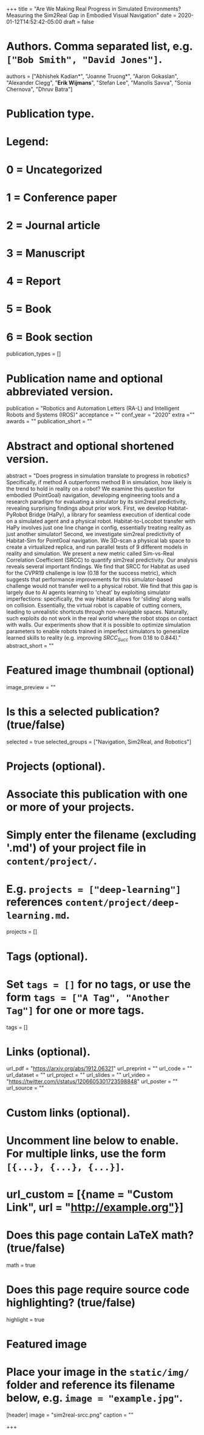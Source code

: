 +++
title = "Are We Making Real Progress in Simulated Environments? Measuring the Sim2Real Gap in Embodied Visual Navigation"
date = 2020-01-12T14:52:42-05:00
draft = false

# Authors. Comma separated list, e.g. `["Bob Smith", "David Jones"]`.
authors = ["Abhishek Kadian&ast;",  "Joanne Truong&ast;",  "Aaron Gokaslan", "Alexander Clegg", "**Erik Wijmans**", "Stefan Lee", "Manolis Savva", "Sonia Chernova", "Dhruv Batra"]

# Publication type.
# Legend:
# 0 = Uncategorized
# 1 = Conference paper
# 2 = Journal article
# 3 = Manuscript
# 4 = Report
# 5 = Book
# 6 = Book section
publication_types = []

# Publication name and optional abbreviated version.
publication = "Robotics and Automation Letters (RA-L) and Intelligent Robots and Systems (IROS)"
acceptance = ""
conf_year = "2020"
extra =""
awards = ""
publication_short = ""

# Abstract and optional shortened version.
abstract = "Does progress in simulation translate to progress in robotics? Specifically, if method A outperforms method B in simulation, how likely is the trend to hold in reality on a robot? We examine this question for embodied (PointGoal) navigation, developing engineering tools and a research paradigm for evaluating a simulator by its sim2real predictivity, revealing surprising findings about prior work. First, we develop Habitat-PyRobot Bridge (HaPy), a library for seamless execution of identical code on a simulated agent and a physical robot. Habitat-to-Locobot transfer with HaPy involves just one line change in config, essentially treating reality as just another simulator! Second, we investigate sim2real predictivity of Habitat-Sim for PointGoal navigation. We 3D-scan a physical lab space to create a virtualized replica, and run parallel tests of 9 different models in reality and simulation. We present a new metric called Sim-vs-Real Correlation Coefficient (SRCC) to quantify sim2real predictivity. Our analysis reveals several important findings. We find that SRCC for Habitat as used for the CVPR19 challenge is low (0.18 for the success metric), which suggests that performance improvements for this simulator-based challenge would not transfer well to a physical robot. We find that this gap is largely due to AI agents learning to 'cheat' by exploiting simulator imperfections: specifically, the way Habitat allows for 'sliding' along walls on collision. Essentially, the virtual robot is capable of cutting corners, leading to unrealistic shortcuts through non-navigable spaces. Naturally, such exploits do not work in the real world where the robot stops on contact with walls. Our experiments show that it is possible to optimize simulation parameters to enable robots trained in imperfect simulators to generalize learned skills to reality (e.g. improving $SRCC_{Succ}$ from 0.18 to 0.844)."
abstract_short = ""

# Featured image thumbnail (optional)
image_preview = ""

# Is this a selected publication? (true/false)
selected = true
selected_groups = ["Navigation, Sim2Real, and Robotics"]

# Projects (optional).
#   Associate this publication with one or more of your projects.
#   Simply enter the filename (excluding '.md') of your project file in `content/project/`.
#   E.g. `projects = ["deep-learning"]` references `content/project/deep-learning.md`.
projects = []

# Tags (optional).
#   Set `tags = []` for no tags, or use the form `tags = ["A Tag", "Another Tag"]` for one or more tags.
tags = []

# Links (optional).
url_pdf = "https://arxiv.org/abs/1912.06321"
url_preprint = ""
url_code = ""
url_dataset = ""
url_project = ""
url_slides = ""
url_video = "https://twitter.com/i/status/1206605301723598848"
url_poster = ""
url_source = ""

# Custom links (optional).
#   Uncomment line below to enable. For multiple links, use the form `[{...}, {...}, {...}]`.
# url_custom = [{name = "Custom Link", url = "http://example.org"}]

# Does this page contain LaTeX math? (true/false)
math = true

# Does this page require source code highlighting? (true/false)
highlight = true

# Featured image
# Place your image in the `static/img/` folder and reference its filename below, e.g. `image = "example.jpg"`.
[header]
image = "sim2real-srcc.png"
caption = ""

+++
